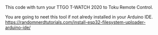 This code with turn your TTGO T-WATCH 2020 to Toku Remote Control.


You are going to neet this tool if not alredy installed in your Arduino IDE.
https://randomnerdtutorials.com/install-esp32-filesystem-uploader-arduino-ide/
